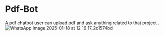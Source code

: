 # Pdf-Bot
A pdf chatbot user can upload pdf and ask anything related to that project .
![WhatsApp Image 2025-01-18 at 12 16 17_2c1574bd](https://github.com/user-attachments/assets/42b78ccd-b933-4eba-bcec-711308214e1e)
